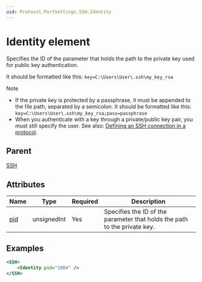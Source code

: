 ```yaml
---
uid: Protocol.PortSettings.SSH.Identity
---
```


# Identity element

Specifies the ID of the parameter that holds the path to the private key used for public key authentication.

It should be formatted like this: `key=C:\Users\User\.ssh\my_key_rsa`

> [!NOTE]
>
> - If the private key is protected by a passphrase, it must be appended to the file path, separated by a semicolon. It should be formatted like this: `key=C:\Users\User\.ssh\my_key_rsa;pass=passphrase`
> - When you authenticate with a key through a private/public key pair, you must still specify the user. See also: [Defining an SSH connection in a protocol](xref:ConnectionsSerialSecureShell#defining-an-ssh-connection-in-a-protocol).

## Parent

[SSH](xref:Protocol.PortSettings.SSH)

## Attributes

| Name                                               | Type        | Required | Description                                                               |
|----------------------------------------------------|-------------|----------|---------------------------------------------------------------------------|
| [pid](xref:Protocol.PortSettings.SSH.Identity-pid) | unsignedInt | Yes      | Specifies the ID of the parameter that holds the path to the private key. |

## Examples

```xml
<SSH>
    <Identity pid="1004" />
</SSH>
```
